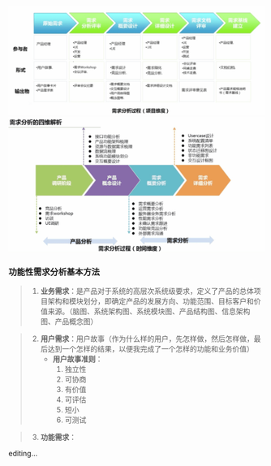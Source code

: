 <!-- ### 产品需求分析0-1 -->
![alt](./images/3_1.png)
![alt](./images/3_2.png)


### 功能性需求分析基本方法
>1. **业务需求**：是产品对于系统的高层次系统级要求，定义了产品的总体项目架构和模块划分，即确定产品的发展方向、功能范围、目标客户和价值来源。（脑图、系统架构图、系统模块图、产品结构图、信息架构图、产品概念图）

>2. **用户需求**：用户故事（作为什么样的用户，先怎样做，然后怎样做，最后达到一个怎样的结果，以便我完成了一个怎样的功能和业务价值）  
>    - **用户故事准则**：
>       1. 独立性
>       1. 可协商
>       1. 有价值
>       1. 可评估
>       1. 短小
>       1. 可测试

>3. **功能需求**：


editing...






























